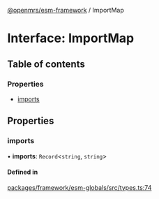 [@openmrs/esm-framework](../API.md) / ImportMap

# Interface: ImportMap

## Table of contents

### Properties

- [imports](ImportMap.md#imports)

## Properties

### imports

• **imports**: `Record`<`string`, `string`\>

#### Defined in

[packages/framework/esm-globals/src/types.ts:74](https://github.com/kirwea/openmrs-esm-core/blob/main/packages/framework/esm-globals/src/types.ts#L74)
